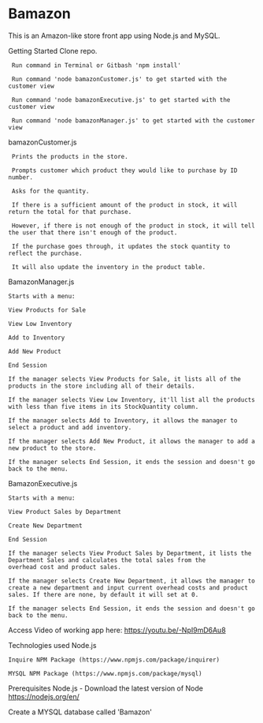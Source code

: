 # Bamazon

This is an Amazon-like store front app using Node.js and MySQL.

Getting Started
     Clone repo.
     
     Run command in Terminal or Gitbash 'npm install'
     
     Run command 'node bamazonCustomer.js' to get started with the customer view
     
     Run command 'node bamazonExecutive.js' to get started with the customer view
     
     Run command 'node bamazonManager.js' to get started with the customer view

bamazonCustomer.js

     Prints the products in the store.

     Prompts customer which product they would like to purchase by ID number.

     Asks for the quantity.

     If there is a sufficient amount of the product in stock, it will return the total for that purchase.
    
     However, if there is not enough of the product in stock, it will tell the user that there isn't enough of the product.
     
     If the purchase goes through, it updates the stock quantity to reflect the purchase.
     
     It will also update the inventory in the product table.
     
BamazonManager.js

    Starts with a menu:

    View Products for Sale
    
    View Low Inventory
    
    Add to Inventory
    
    Add New Product
    
    End Session
    
    If the manager selects View Products for Sale, it lists all of the products in the store including all of their details.

    If the manager selects View Low Inventory, it'll list all the products with less than five items in its StockQuantity column.

    If the manager selects Add to Inventory, it allows the manager to select a product and add inventory.

    If the manager selects Add New Product, it allows the manager to add a new product to the store.

    If the manager selects End Session, it ends the session and doesn't go back to the menu.

BamazonExecutive.js

    Starts with a menu:

    View Product Sales by Department
    
    Create New Department
    
    End Session
    
    If the manager selects View Product Sales by Department, it lists the Department Sales and calculates the total sales from the        overhead cost and product sales.

    If the manager selects Create New Department, it allows the manager to create a new department and input current overhead costs and product sales. If there are none, by default it will set at 0.

    If the manager selects End Session, it ends the session and doesn't go back to the menu.


Access Video of working app here: https://youtu.be/-NpI9mD6Au8

Technologies used
    Node.js
    
    Inquire NPM Package (https://www.npmjs.com/package/inquirer)
    
    MYSQL NPM Package (https://www.npmjs.com/package/mysql)
    
Prerequisites
   Node.js - Download the latest version of Node https://nodejs.org/en/
   
   Create a MYSQL database called 'Bamazon'
